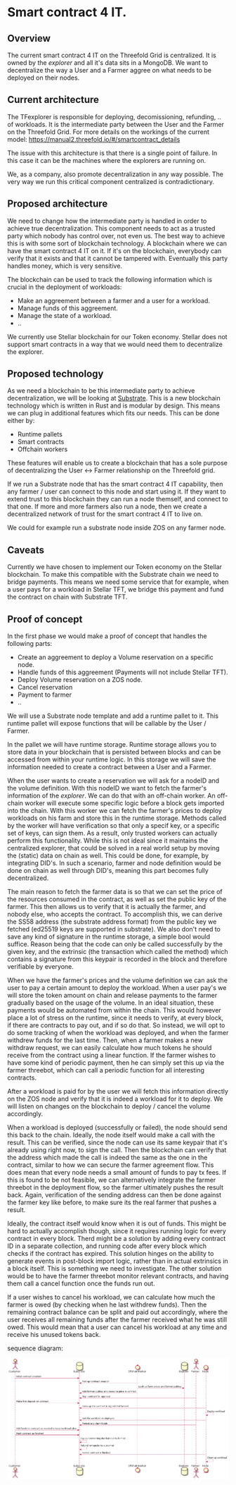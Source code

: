 # Smart contract 4 IT.

## Overview

The current smart contract 4 IT on the Threefold Grid is centralized. It is owned by the *explorer* and all it's data sits in a MongoDB. We want to decentralize the way a User and a Farmer aggree on what needs to be deployed on their nodes.

## Current architecture

The TFexplorer is responsible for deploying, decomissioning, refunding, .. of workloads. It is the intermediate party between the User and the Farmer on the Threefold Grid. For more details on the workings of the current model: https://manual2.threefold.io/#/smartcontract_details

The issue with this architecture is that there is a single point of failure. In this case it can be the machines where the explorers are running on.

We, as a company, also promote decentralization in any way possible. The very way we run this critical component centralized is contradictionary.

## Proposed architecture

We need to change how the intermediate party is handled in order to achieve true decentralization. This component needs to act as a trusted party which nobody has control over, not even us. The best way to achieve this is with some sort of blockchain technology. A blockchain where we can have the smart contract 4 IT on it. If it's on the blockchain, everybody can verify that it exists and that it cannot be tampered with. Eventually this party handles money, which is very sensitive.

The blockchain can be used to track the following information which is crucial in the deployment of workloads:

- Make an aggreement between a farmer and a user for a workload.
- Manage funds of this aggreement.
- Manage the state of a workload.
- ..

We currently use Stellar blockchain for our Token economy. Stellar does not support smart contracts in a way that we would need them to decentralize the explorer.

## Proposed technology

As we need a blockchain to be this intermediate party to achieve decentralization, we will be looking at [Substrate](https://www.parity.io/substrate/). This is a new blockchain technology which is written in Rust and is modular by design. This means we can plug in additional features which fits our needs. This can be done either by:

- Runtime pallets
- Smart contracts
- Offchain workers

These features will enable us to create a blockchain that has a sole purpose of decentralizing the User <-> Farmer relationship on the Threefold grid.

If we run a Substrate node that has the smart contract 4 IT capability, then any farmer / user can connect to this node and start using it. If they want to extend trust to this blockchain they can run a node themself, and connect to that one. If more and more farmers also run a node, then we create a decentralized network of trust for the smart contract 4 IT to live on.

We could for example run a substrate node inside ZOS on any farmer node.

## Caveats

Currently we have chosen to implement our Token economy on the Stellar blockchain. To make this compatible with the Substrate chain we need to bridge payments. This means we need some service that for example, when a user pays for a workload in Stellar TFT, we bridge this payment and fund the contract on chain with Substrate TFT.

## Proof of concept

In the first phase we would make a proof of concept that handles the following parts:

- Create an aggreement to deploy a Volume reservation on a specific node.
- Handle funds of this aggreement (Payments will not include Stellar TFT).
- Deploy Volume reservation on a ZOS node.
- Cancel reservation
- Payment to farmer
- ..

We will use a Substrate node template and add a runtime pallet to it.
This runtime pallet will expose functions that will be callable by the User / Farmer.

In the pallet we will have runtime storage. Runtime storage allows you to store
data in your blockchain that is persisted between blocks and can be accessed from
within your runtime logic. In this storage we will save the information needed to
create a contract between a User and a Farmer.

When the user wants to create a reservation we will ask for a nodeID and the volume
definition. With this nodeID we want to fetch the farmer's information of the *explorer*.
We can do that with an off-chain worker. An off-chain worker will execute some
specific logic before a block gets imported into the chain.
With this worker we can fetch the farmer's prices to deploy workloads on his farm
and store this in the runtime storage. Methods called by the worker will have
verification so that only a specif key, or a specific set of keys, can sign them.
As a result, only trusted workers can actually perform this functionality. While
this is not ideal since it maintains the centralized explorer, that could be solved
in a real world setup by moving the (static) data on chain as well. This could
be done, for example, by integrating DID's. In such a scenario, farmer and node
definition would be done on chain as well through DID's, meaning this part becomes
fully decentralized.

The main reason to fetch the farmer data is so that we can set the price of the
resources consumed in the contract, as well as set the public key of the farmer.
This then allows us to verify that it is actually the farmer, and nobody else,
who accepts the contract. To accomplish this, we can derive the SS58 address
(the substrate address format) from the public key we fetched (ed25519 keys are
supported in substrate). We also don't need to save any kind of signature in the
runtime storage, a simple bool would suffice. Reason being that the code can only
be called successfully by the given key, and the extrinsic (the transaction which
called the method) which contains a signature from this keypair is recorded in
the block and therefore verifiable by everyone.

When we have the farmer's prices and the volume definition we can ask the user
to pay a certain amount to deploy the workload. When a user pay's we will store
the token amount on chain and release payments to the farmer gradually based on
the usage of the volume. In an ideal situation, these payments would be automated
from within the chain. This would however place a lot of stress on the runtime,
since it needs to verify, at every block, if there are contracts to pay out, and
if so do that. So instead, we will opt to do some tracking of when the workload
was deployed, and when the farmer withdrew funds for the last time. Then, when
a farmer makes a new withdraw request, we can easily calculate how much tokens
he should receive from the contract using a linear function. If the farmer wishes
to have some kind of periodic payment, then he can simply set this up via the farmer
threebot, which can call a periodic function for all interesting contracts.

After a workload is paid for by the user we will fetch this information directly
on the ZOS node and verify that it is indeed a workload for it to deploy. We will
listen on changes on the blockchain to deploy / cancel the volume accordingly.

When a workload is deployed (successfully or failed), the node should send this
back to the chain. Ideally, the node itself would make a call with the result.
This can be verified, since the node can use its same keypair that it's already
using right now, to sign the call. Then the blockchain can verify that the address
which made the call is indeed the same as the one in the contract, similar to how
we can secure the farmer agreement flow. This does mean that every node needs a
small amount of funds to pay tx fees. If this is found to be not feasible, we can
alternatively integrate the farmer threebot in the deployment flow, so the farmer
ultimately pushes the result back. Again, verification of the sending address can
then be done against the farmer key like before, to make sure its the real farmer
that pushes a result.

Ideally, the contract itself would know when it is out of funds. This might be hard
to actually accomplish though, since it requires running logic for every contract
in every block. Therd might be a solution by adding every contract ID in a separate
collection, and running code after every block which checks if the contract has
expired. This solution hinges on the ability to generate events in post-block import
logic, rather than in actual extrinsics in a block itself. This is something we
need to investigate. The other solution would be to have the farmer threebot monitor
relevant contracts, and having them call a cancel function once the funds run out.

If a user wishes to cancel his workload, we can calculate how much the farmer is
owed (by checking when he last withdrew funds). Then the remaining contract balance
can be split and paid out accordingly, where the user receives all remaining funds
after the farmer received what he was still owed. This would mean that a user can
cancel his workload at any time and receive his unused tokens back.

sequence diagram:

![poc sequence diagram](../assets/smart_contract_poc.png)

